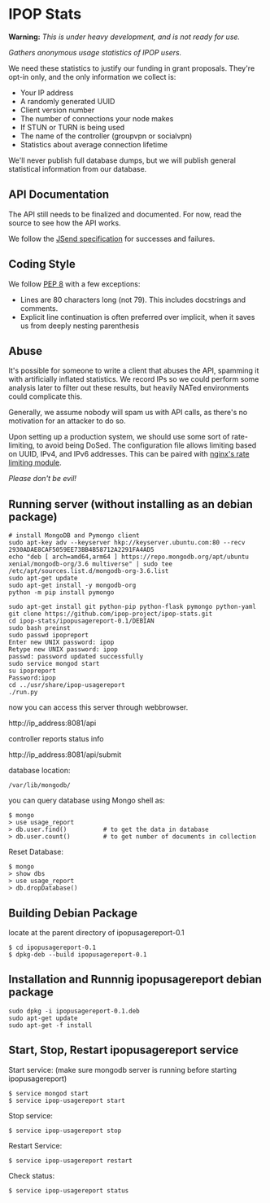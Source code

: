 IPOP Stats
==========

**Warning:** *This is under heavy development, and is not ready for use.*

*Gathers anonymous usage statistics of IPOP users.*

We need these statistics to justify our funding in grant proposals. They're
opt-in only, and the only information we collect is:

-   Your IP address
-   A randomly generated UUID
-   Client version number
-   The number of connections your node makes
-   If STUN or TURN is being used
-   The name of the controller (groupvpn or socialvpn)
-   Statistics about average connection lifetime

We'll never publish full database dumps, but we will publish general statistical
information from our database.

API Documentation
-----------------

The API still needs to be finalized and documented. For now, read the source to
see how the API works.

We follow the [JSend specification] for successes and failures.

[JSend specification]: http://labs.omniti.com/labs/jsend



Coding Style
------------

We follow [PEP 8] with a few exceptions:

-   Lines are 80 characters long (not 79). This includes docstrings and
    comments.
-   Explicit line continuation is often preferred over implicit, when it saves
    us from deeply nesting parenthesis

[PEP 8]: http://www.python.org/dev/peps/pep-0008/

Abuse
-----

It's possible for someone to write a client that abuses the API, spamming it
with artificially inflated statistics. We record IPs so we could perform some
analysis later to filter out these results, but heavily NATed environments could
complicate this.

Generally, we assume nobody will spam us with API calls, as there's no
motivation for an attacker to do so.

Upon setting up a production system, we should use some sort of rate-limiting,
to avoid being DoSed. The configuration file allows limiting based on UUID,
IPv4, and IPv6 addresses. This can be paired with [nginx's rate limiting
module][nginx limit req].

*Please don't be evil!*

Running server (without installing as an debian package)
--------------
```
# install MongoDB and Pymongo client
sudo apt-key adv --keyserver hkp://keyserver.ubuntu.com:80 --recv 2930ADAE8CAF5059EE73BB4B58712A2291FA4AD5
echo "deb [ arch=amd64,arm64 ] https://repo.mongodb.org/apt/ubuntu xenial/mongodb-org/3.6 multiverse" | sudo tee /etc/apt/sources.list.d/mongodb-org-3.6.list
sudo apt-get update
sudo apt-get install -y mongodb-org
python -m pip install pymongo

sudo apt-get install git python-pip python-flask pymongo python-yaml
git clone https://github.com/ipop-project/ipop-stats.git
cd ipop-stats/ipopusagereport-0.1/DEBIAN
sudo bash preinst
sudo passwd ipopreport
Enter new UNIX password: ipop
Retype new UNIX password: ipop
passwd: password updated successfully
sudo service mongod start
su ipopreport
Password:ipop
cd ../usr/share/ipop-usagereport
./run.py
```

now you can access this server through webbrowser. 

http://ip_address:8081/api

controller reports status info 

http://ip_address:8081/api/submit


database location:
```
/var/lib/mongodb/
```

you can query database using Mongo shell as:
```
$ mongo
> use usage_report
> db.user.find()          # to get the data in database
> db.user.count()         # to get number of documents in collection
```

Reset Database:
```
$ mongo
> show dbs
> use usage_report
> db.dropDatabase()
```

Building Debian Package
------------------------------------------------
locate at the parent directory of ipopusagereport-0.1
```
$ cd ipopusagereport-0.1
$ dpkg-deb --build ipopusagereport-0.1
```

Installation and Runnnig ipopusagereport debian package
------------------------------------------------
```
sudo dpkg -i ipopusagereport-0.1.deb
sudo apt-get update
sudo apt-get -f install
```

Start, Stop, Restart ipopusagereport service
------------------------------------------------
Start service: (make sure mongodb server is running before starting ipopusagereport)
```
$ service mongod start 
$ service ipop-usagereport start

```

Stop service:
```
$ service ipop-usagereport stop
```

Restart Service:
```
$ service ipop-usagereport restart
```

Check status:
```
$ service ipop-usagereport status
```






[nginx limit req]: http://nginx.org/en/docs/http/ngx_http_limit_req_module.html
